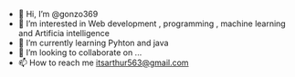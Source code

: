 - 👋 Hi, I’m @gonzo369
- 👀 I’m interested in Web development , programming , machine learning and Artificia intelligence
- 🌱 I’m currently learning Pyhton and java
- 💞️ I’m looking to collaborate on ...
- 📫 How to reach me itsarthur563@gmail.com

<!---
gonzo369/gonzo369 is a ✨ special ✨ repository because its `README.md` (this file) appears on your GitHub profile.
You can click the Preview link to take a look at your changes.
--->
